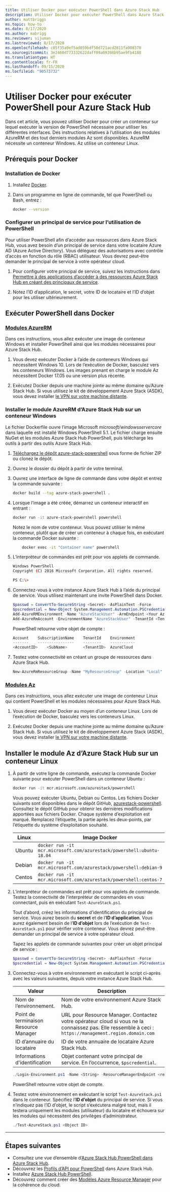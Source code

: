 ```yaml
---
title: Utiliser Docker pour exécuter PowerShell dans Azure Stack Hub
description: Utiliser Docker pour exécuter PowerShell dans Azure Stack Hub
author: mattbriggs
ms.topic: how-to
ms.date: 8/17/2020
ms.author: mabrigg
ms.reviewer: sijuman
ms.lastreviewed: 8/17/2020
ms.openlocfilehash: c05f35a9ef5ad059bdf50d721acd2811fa908370
ms.sourcegitcommit: 3e2460d773332622daff09a09398b95ae9fb4188
ms.translationtype: HT
ms.contentlocale: fr-FR
ms.lasthandoff: 09/15/2020
ms.locfileid: "90573732"
---
```

# <a name="use-docker-to-run-powershell-for-azure-stack-hub"></a>Utiliser Docker pour exécuter PowerShell pour Azure Stack Hub

Dans cet article, vous pouvez utiliser Docker pour créer un conteneur sur lequel exécuter la version de PowerShell nécessaire pour utiliser les différentes interfaces. Des instructions relatives à l’utilisation des modules AzureRM et des tout derniers modules Az sont disponibles. AzureRM nécessite un conteneur Windows. Az utilise un conteneur Linux.

## <a name="docker-prerequisites"></a>Prérequis pour Docker

### <a name="install-docker"></a>Installation de Docker

1. Installez [Docker](https://docs.docker.com/install/).

1. Dans un programme en ligne de commande, tel que PowerShell ou Bash, entrez :

    ```bash
    docker --version
    ```

### <a name="set-up-a-service-principal-for-using-powershell"></a>Configurer un principal de service pour l’utilisation de PowerShell

Pour utiliser PowerShell afin d’accéder aux ressources dans Azure Stack Hub, vous avez besoin d’un principal de service dans votre locataire Azure AD (Azure Active Directory). Vous déléguez des autorisations avec contrôle d’accès en fonction du rôle (RBAC) utilisateur. Vous devrez peut-être demander le principal de service à votre opérateur cloud.

1. Pour configurer votre principal de service, suivez les instructions dans [Permettre à des applications d’accéder à des ressources Azure Stack Hub en créant des principaux de service](../operator/azure-stack-create-service-principals.md?view=azs-2002).

2. Notez l’ID d’application, le secret, votre ID de locataire et l’ID d’objet pour les utiliser ultérieurement.

## <a name="run-powershell-in-docker"></a>Exécuter PowerShell dans Docker

### <a name="azurerm-modules"></a>[Modules AzureRM](#tab/rm)

Dans ces instructions, vous allez exécuter une image de conteneur Windows et installer PowerShell ainsi que les modules nécessaires pour Azure Stack Hub.

1. Vous devez exécuter Docker à l’aide de conteneurs Windows qui nécessitent Windows 10. Lors de l’exécution de Docker, basculez vers les conteneurs Windows. Les images prenant en charge le module Az nécessitent Docker 17.05 ou une version plus récente.

1. Exécutez Docker depuis une machine jointe au même domaine qu’Azure Stack Hub. Si vous utilisez le kit de développement Azure Stack (ASDK), vous devez installer [le VPN sur votre machine distante](azure-stack-connect-azure-stack.md#connect-to-azure-stack-hub-with-vpn).

### <a name="install-azure-stack-hub-azurerm-module-on-a-windows-container"></a>Installer le module AzureRM d’Azure Stack Hub sur un conteneur Windows

Le fichier Dockerfile ouvre l’image Microsoft *microsoft/windowsservercore* dans laquelle est installé Windows PowerShell 5.1. Le fichier charge ensuite NuGet et les modules Azure Stack Hub PowerShell, puis télécharge les outils à partir des outils Azure Stack Hub.

1. [Téléchargez le dépôt azure-stack-powershell](https://github.com/Azure-Samples/azure-stack-hub-powershell-in-docker.git) sous forme de fichier ZIP ou clonez le dépôt.

2. Ouvrez le dossier du dépôt à partir de votre terminal.

3. Ouvrez une interface de ligne de commande dans votre dépôt et entrez la commande suivante :

    ```bash  
    docker build --tag azure-stack-powershell .
    ```

4. Lorsque l’image a été créée, démarrez un conteneur interactif en entrant :

    ```bash  
    docker run -it azure-stack-powershell powershell
    ```

    Notez le nom de votre conteneur. Vous pouvez utiliser le même conteneur, plutôt que de créer un conteneur à chaque fois, en exécutant la commande Docker suivante :

    ```bash  
        docker exec -it "Container name" powershell
    ```

5. L’interpréteur de commandes est prêt pour vos applets de commande.

    ```bash
    Windows PowerShell
    Copyright (C) 2016 Microsoft Corporation. All rights reserved.

    PS C:\>
    ```

6. Connectez-vous à votre instance Azure Stack Hub à l’aide du principal de service. Vous utilisez maintenant une invite PowerShell dans Docker. 

    ```powershell
    $passwd = ConvertTo-SecureString <Secret> -AsPlainText -Force
    $pscredential = New-Object System.Management.Automation.PSCredential('<ApplicationID>', $passwd)
    Add-AzureRMEnvironment -Name "AzureStackUser" -ArmEndpoint <Your Azure Resource Manager endoint>
    Add-AzureRmAccount -EnvironmentName "AzureStackUser" -TenantId <TenantID> -ServicePrincipal -Credential $pscredential
    ```

   PowerShell retourne votre objet de compte :

    ```powershell  
    Account    SubscriptionName    TenantId    Environment
    -------    ----------------    --------    -----------
    <AccountID>    <SubName>       <TenantID>  AzureCloud
    ```

7. Testez votre connectivité en créant un groupe de ressources dans Azure Stack Hub.

    ```powershell  
    New-AzureRmResourceGroup -Name "MyResourceGroup" -Location "Local"
    ```

### <a name="az-modules"></a>[Modules Az](#tab/az)

Dans ces instructions, vous allez exécuter une image de conteneur Linux qui contient PowerShell et les modules nécessaires pour Azure Stack Hub.

1. Vous devez exécuter Docker au moyen d’un conteneur Linux. Lors de l’exécution de Docker, basculez vers les conteneurs Linux.

1. Exécutez Docker depuis une machine jointe au même domaine qu’Azure Stack Hub. Si vous utilisez le kit de développement Azure Stack (ASDK), vous devez installer [le VPN sur votre machine distante](azure-stack-connect-azure-stack.md#connect-to-azure-stack-hub-with-vpn).


## <a name="install-azure-stack-hub-az-module-on-a-linux-container"></a>Installer le module Az d’Azure Stack Hub sur un conteneur Linux

1. À partir de votre ligne de commande, exécutez la commande Docker suivante pour exécuter PowerShell dans un conteneur Ubuntu :

    ```bash
    docker run -it mcr.microsoft.com/azurestack/powershell
    ```

    Vous pouvez exécuter Ubuntu, Debian ou Centos. Les fichiers Docker suivants sont disponibles dans le dépôt GitHub, [azurestack-powershell](https://github.com/Azure/azurestack-powershell). Consultez le dépôt GitHub pour obtenir les dernières modifications apportées aux fichiers Docker. Chaque système d’exploitation est marqué. Remplacez l’étiquette, la partie après les deux-points, par l’étiquette du système d’exploitation souhaité.

    | Linux | Image Docker |
    | --- | --- |
    | Ubuntu | `docker run -it mcr.microsoft.com/azurestack/powershell:ubuntu-18.04` |
    | Debian | `docker run -it mcr.microsoft.com/azurestack/powershell:debian-9` |
    | Centos | `docker run -it mcr.microsoft.com/azurestack/powershell:centos-7` |

2. L’interpréteur de commandes est prêt pour vos applets de commande. Testez la connectivité de l’interpréteur de commandes en vous connectant, puis en exécutant `Test-AzureStack.ps1`.

    Tout d’abord, créez les informations d’identification du principal de service. Vous aurez besoin du **secret** et de l’**ID d’application**. Vous aurez également besoin de l’**ID d’objet** lors de l’exécution de `Test-AzureStack.ps1` pour vérifier votre conteneur. Vous devrez peut-être demander un principal de service à votre opérateur cloud.

    Tapez les applets de commande suivantes pour créer un objet principal de service :

    ```powershell  
    $passwd = ConvertTo-SecureString <Secret> -AsPlainText -Force
    $pscredential = New-Object System.Management.Automation.PSCredential('<ApplicationID>', $passwd)
    ```

5. Connectez-vous à votre environnement en exécutant le script ci-après avec les valeurs suivantes, depuis votre instance Azure Stack Hub.

    | Valeur | Description |
    | --- | --- |
    | Nom de l’environnement. | Nom de votre environnement Azure Stack Hub. |
    | Point de terminaison Resource Manager | URL pour Resource Manager. Contactez votre opérateur cloud si vous ne la connaissez pas. Elle ressemble à ceci : `https://management.region.domain.com` | 
    | ID d’annuaire du locataire | ID de votre annuaire de locataire Azure Stack Hub. | 
    | Informations d'identification | Objet contenant votre principal de service. En l’occurrence, `$pscredential`.  |

    ```powershell
    ./Login-Environment.ps1 -Name <String> -ResourceManagerEndpoint <resource manager endpoint> -DirectoryTenantId <String> -Credential $pscredential
    ```

   PowerShell retourne votre objet de compte.

7. Testez votre environnement en exécutant le script `Test-AzureStack.ps1` dans le conteneur. Spécifiez l’**ID d’objet** du principal de service. Si vous n’indiquez pas l’ID d’objet, le script s’exécutera malgré tout, mais il testera uniquement les modules (utilisateur) du locataire et échouera sur les modules qui nécessitent des privilèges d’administrateur.

    ```powershell  
    ./Test-AzureStack.ps1 <Object ID>
    ```

---

## <a name="next-steps"></a>Étapes suivantes

- Consultez une vue d’ensemble d’[Azure Stack Hub PowerShell dans Azure Stack Hub](azure-stack-powershell-overview.md).
- Découvrez les [Profils d’API pour PowerShell](azure-stack-version-profiles.md) dans Azure Stack Hub.
- Installez [Azure Stack Hub PowerShell](../operator/azure-stack-powershell-install.md).
- Découvrez comment créer des [Modèles Azure Resource Manager](azure-stack-develop-templates.md) pour la cohérence du cloud.
